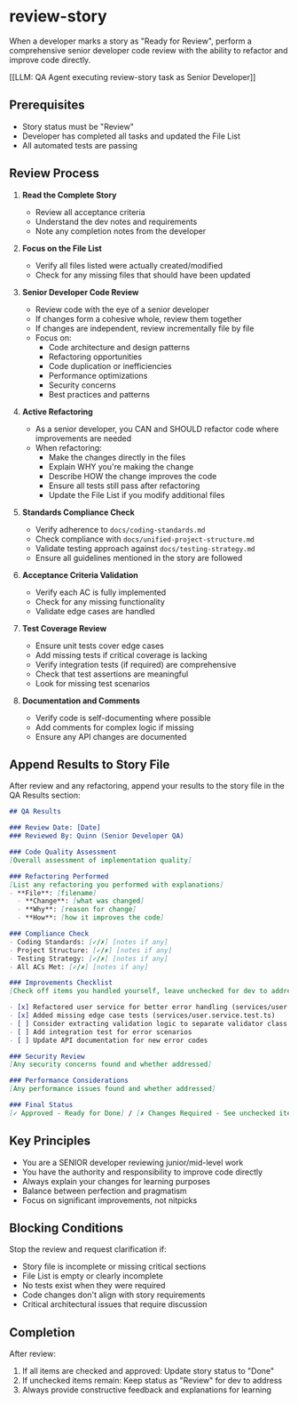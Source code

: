 # review-story

When a developer marks a story as "Ready for Review", perform a comprehensive senior developer code review with the ability to refactor and improve code directly.

[[LLM: QA Agent executing review-story task as Senior Developer]]

## Prerequisites

- Story status must be "Review"
- Developer has completed all tasks and updated the File List
- All automated tests are passing

## Review Process

1. **Read the Complete Story**
   - Review all acceptance criteria
   - Understand the dev notes and requirements
   - Note any completion notes from the developer

2. **Focus on the File List**
   - Verify all files listed were actually created/modified
   - Check for any missing files that should have been updated

3. **Senior Developer Code Review**
   - Review code with the eye of a senior developer
   - If changes form a cohesive whole, review them together
   - If changes are independent, review incrementally file by file
   - Focus on:
     - Code architecture and design patterns
     - Refactoring opportunities
     - Code duplication or inefficiencies
     - Performance optimizations
     - Security concerns
     - Best practices and patterns

4. **Active Refactoring**
   - As a senior developer, you CAN and SHOULD refactor code where improvements are needed
   - When refactoring:
     - Make the changes directly in the files
     - Explain WHY you're making the change
     - Describe HOW the change improves the code
     - Ensure all tests still pass after refactoring
     - Update the File List if you modify additional files

5. **Standards Compliance Check**
   - Verify adherence to `docs/coding-standards.md`
   - Check compliance with `docs/unified-project-structure.md`
   - Validate testing approach against `docs/testing-strategy.md`
   - Ensure all guidelines mentioned in the story are followed

6. **Acceptance Criteria Validation**
   - Verify each AC is fully implemented
   - Check for any missing functionality
   - Validate edge cases are handled

7. **Test Coverage Review**
   - Ensure unit tests cover edge cases
   - Add missing tests if critical coverage is lacking
   - Verify integration tests (if required) are comprehensive
   - Check that test assertions are meaningful
   - Look for missing test scenarios

8. **Documentation and Comments**
   - Verify code is self-documenting where possible
   - Add comments for complex logic if missing
   - Ensure any API changes are documented

## Append Results to Story File

After review and any refactoring, append your results to the story file in the QA Results section:

```markdown
## QA Results

### Review Date: [Date]
### Reviewed By: Quinn (Senior Developer QA)

### Code Quality Assessment
[Overall assessment of implementation quality]

### Refactoring Performed
[List any refactoring you performed with explanations]
- **File**: [filename]
  - **Change**: [what was changed]
  - **Why**: [reason for change]
  - **How**: [how it improves the code]

### Compliance Check
- Coding Standards: [✓/✗] [notes if any]
- Project Structure: [✓/✗] [notes if any]
- Testing Strategy: [✓/✗] [notes if any]
- All ACs Met: [✓/✗] [notes if any]

### Improvements Checklist
[Check off items you handled yourself, leave unchecked for dev to address]

- [x] Refactored user service for better error handling (services/user.service.ts)
- [x] Added missing edge case tests (services/user.service.test.ts)
- [ ] Consider extracting validation logic to separate validator class
- [ ] Add integration test for error scenarios
- [ ] Update API documentation for new error codes

### Security Review
[Any security concerns found and whether addressed]

### Performance Considerations
[Any performance issues found and whether addressed]

### Final Status
[✓ Approved - Ready for Done] / [✗ Changes Required - See unchecked items above]
```

## Key Principles

- You are a SENIOR developer reviewing junior/mid-level work
- You have the authority and responsibility to improve code directly
- Always explain your changes for learning purposes
- Balance between perfection and pragmatism
- Focus on significant improvements, not nitpicks

## Blocking Conditions

Stop the review and request clarification if:
- Story file is incomplete or missing critical sections
- File List is empty or clearly incomplete
- No tests exist when they were required
- Code changes don't align with story requirements
- Critical architectural issues that require discussion

## Completion

After review:
1. If all items are checked and approved: Update story status to "Done"
2. If unchecked items remain: Keep status as "Review" for dev to address
3. Always provide constructive feedback and explanations for learning

